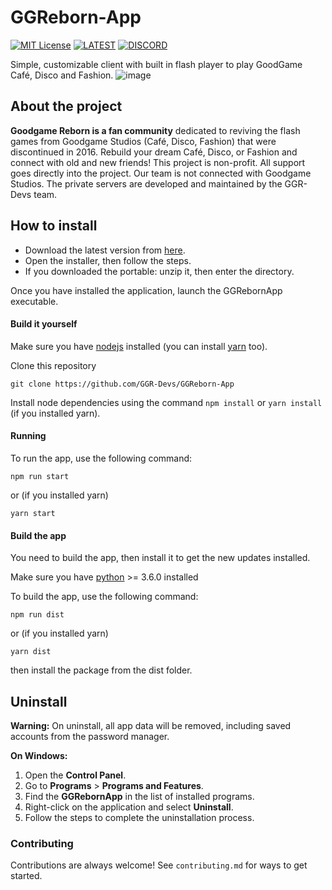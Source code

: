 # GGReborn-App
[![MIT License](https://img.shields.io/badge/License-MIT-green.svg?style=flat)](https://choosealicense.com/licenses/mit/) [![LATEST](https://img.shields.io/badge/latest-0.0.4-blue?style=flat)](https://img.shields.io/badge/latest-UNKNOWN-blue)
[![DISCORD](https://dcbadge.limes.pink/api/server/fHN8Pk9a3Q?style=flat)](https://discord.gg/fHN8Pk9a3Q)

Simple, customizable client with built in flash player to play GoodGame Café, Disco and Fashion.
![image](https://github.com/GGR-Devs/GGReborn-App/assets/78733248/5f03623f-e303-4076-a542-a949abf47704)
## About the project
**Goodgame Reborn is a fan community** dedicated to reviving the flash games from Goodgame Studios (Café, Disco, Fashion) that were discontinued in 2016. Rebuild your dream Café, Disco, or Fashion and connect with old and new friends!
This project is non-profit. All support goes directly into the project. Our team is not connected with Goodgame Studios.
The private servers are developed and maintained by the GGR-Devs team.

## How to install
 - Download the latest version from [here](https://github.com/GGR-Devs/GGReborn-App/releases).
 - Open the installer, then follow the steps.
 - If you downloaded the portable: unzip it, then enter the directory.

Once you have installed the application, launch the GGRebornApp executable.

#### Build it yourself
Make sure you have [nodejs](https://nodejs.org/en/download/) installed (you can install [yarn](https://classic.yarnpkg.com/en/docs/install) too).

Clone this repository
```
git clone https://github.com/GGR-Devs/GGReborn-App
```
Install node dependencies using the command `npm install` or `yarn install` (if you installed yarn).

#### Running
To run the app, use the following command:
```
npm run start
```
or (if you installed yarn)
```
yarn start
```

#### Build the app
You need to build the app, then install it to get the new updates installed.

Make sure you have [python](https://www.python.org/downloads/) >= 3.6.0 installed

To build the app, use the following command:
```
npm run dist
```
or (if you installed yarn)
```
yarn dist
```
then install the package from the dist folder.

## Uninstall
**Warning:** On uninstall, all app data will be removed, including saved accounts from the password manager.

**On Windows:**
1. Open the **Control Panel**.
2. Go to **Programs** > **Programs and Features**.
3. Find the **GGRebornApp** in the list of installed programs.
4. Right-click on the application and select **Uninstall**.
5. Follow the steps to complete the uninstallation process.

### Contributing
Contributions are always welcome!
See `contributing.md` for ways to get started.
